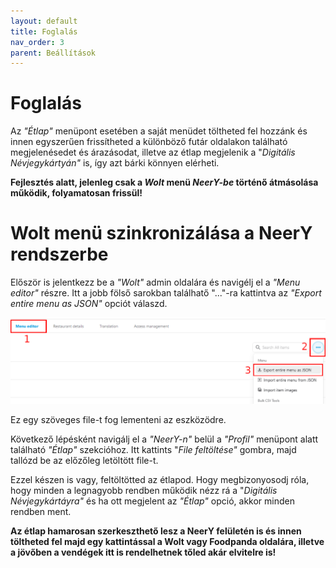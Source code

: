 ```yaml
---
layout: default
title: Foglalás
nav_order: 3
parent: Beállítások
---
```

# Foglalás

Az _"Étlap"_ menüpont esetében a saját menüdet töltheted fel hozzánk és innen egyszerűen frissítheted a különböző futár oldalakon található megjelenésedet és árazásodat, illetve az étlap megjelenik a "_Digitális Névjegykártyán"_ is, így azt bárki könnyen elérheti.

**Fejlesztés alatt, jelenleg csak a _Wolt_ menü _NeerY-be_ történő átmásolása működik, folyamatosan frissül!**

# Wolt menü szinkronizálása a NeerY rendszerbe
Először is jelentkezz be a _"Wolt"_ admin oldalára és navigélj el a _"Menu editor"_ részre. Itt a jobb fölső sarokban találhatő "..."-ra kattintva az _"Export entire menu as JSON"_ opciót válaszd.

![](../../assets/images/download_wolt.png)

Ez egy szöveges file-t fog lementeni az eszközödre.

Következő lépésként navigálj el a _"NeerY-n"_ belül a _"Profil"_ menüpont alatt található _"Étlap"_ szekcióhoz. Itt kattints "_File feltöltése"_ gombra, majd tallózd be az előzőleg letöltött file-t.

Ezzel készen is vagy, feltöltötted az étlapod. Hogy megbizonyosodj róla, hogy minden a legnagyobb rendben működik nézz rá a "_Digitális Névjegykártáyra"_ és ha ott megjelent az _"Étlap"_ opció, akkor minden rendben ment.

**Az étlap hamarosan szerkeszthető lesz a NeerY felületén is és innen töltheted fel majd egy kattintással a Wolt vagy Foodpanda oldalára, illetve a jövőben a vendégek itt is rendelhetnek tőled akár elvitelre is!**